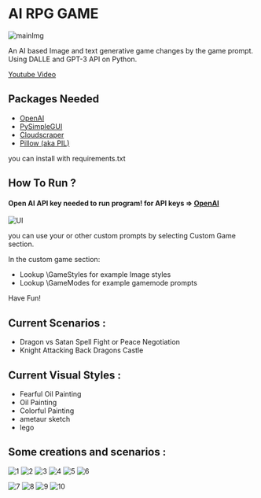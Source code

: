 # AI RPG GAME
![mainImg](ScreenShots/SavedImage.png)

An AI based Image and text generative game changes by the game prompt. Using DALLE and GPT-3 API on Python.

[Youtube Video](https://www.youtube.com/watch?v=3uTxNwdB1r0)

Packages Needed
-
* [OpenAI](https://github.com/openai/openai-python)
* [PySimpleGUI](https://github.com/PySimpleGUI)
* [Cloudscraper](https://github.com/VeNoMouS/cloudscraper)
* [Pillow (aka PIL)](https://github.com/python-pillow/Pillow)

you can install with requirements.txt

How To Run ?
-
#### Open AI API key needed to run program! for API keys => [OpenAI](https://openai.com/)

![UI](https://github.com/MertKalkanci/AI-Game/blob/main/ScreenShots/UI.png)

you can use your or other custom prompts by selecting Custom Game section.

In the custom game section:
  * Lookup \GameStyles for example Image styles
  * Lookup \GameModes for example gamemode prompts
  
Have Fun!

Current Scenarios :
-
* Dragon vs Satan Spell Fight or Peace Negotiation
* Knight Attacking Back Dragons Castle

Current Visual Styles :
-
* Fearful Oil Painting
* Oil Painting
* Colorful Painting
* ametaur sketch
* lego

Some creations and scenarios :
-

![1](https://github.com/MertKalkanci/AI-Game/blob/main/ScreenShots/SavedImage3.png)
![2](https://github.com/MertKalkanci/AI-Game/blob/main/ScreenShots/SavedImages6.png)
![3](https://github.com/MertKalkanci/AI-Game/blob/main/ScreenShots/SavedImage2.png)
![4](https://github.com/MertKalkanci/AI-Game/blob/main/ScreenShots/SavedImage4.png)
![5](https://github.com/MertKalkanci/AI-Game/blob/main/ScreenShots/SavedImages5.png)
![6](https://github.com/MertKalkanci/AI-Game/blob/main/ScreenShots/SavedImages7.png)

![7](https://github.com/MertKalkanci/AI-Game/blob/main/ScreenShots/7.png)
![8](https://github.com/MertKalkanci/AI-Game/blob/main/ScreenShots/2.png)
![9](https://github.com/MertKalkanci/AI-Game/blob/main/ScreenShots/3.png)
![10](https://github.com/MertKalkanci/AI-Game/blob/main/ScreenShots/1.png)
